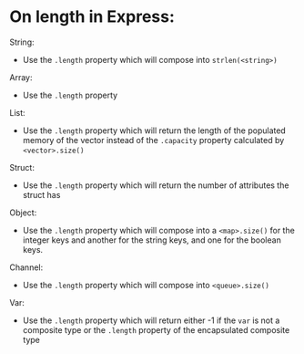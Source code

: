 # On length in Express:

String:
  - Use the `.length` property which will compose into `strlen(<string>)`

Array:
  - Use the `.length` property

List:
  - Use the `.length` property which will return the length of the populated memory of the vector instead of the `.capacity` property calculated by `<vector>.size()`

Struct:
  - Use the `.length` property which will return the number of attributes the struct has

Object:
  - Use the `.length` property which will compose into a `<map>.size()` for the integer keys and another for the string keys, and one for the boolean keys.

Channel:
  - Use the `.length` property which will compose into `<queue>.size()`

Var:
  - Use the `.length` property which will return either -1 if the `var` is not a composite type or the `.length` property of the encapsulated composite type